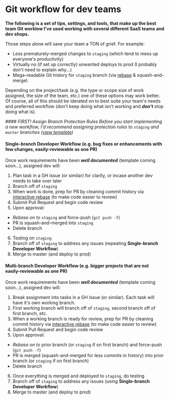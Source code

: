 # Git workflow for dev teams
**The following is a set of tips, settings, and tools, that make up the best team Git worklow I've used working with several different SaaS teams and dev shops.**

Those steps alone will save your team a TON of grief. For example:
- Less prematurely-merged changes to `staging` (which tend to mess up everyone's productivity)
- Virtually no (if set up correctly) unwanted deploys to prod (I probably don't need to explain why...)
- Mega-readable Git history for `staging` branch (via [rebase](how-tos/rebase.md) & squash-and-merge)

Depending on the project/task (e.g. the type or scope size of work assigned, the size of the team, etc.) one of these options may work better. Of course, all of this should be iderated on to best suite your team's needs and preferred workflow (don't keep doing what isn't working and ***don't*** stop doing what is).

_#### FIRST! Assign Branch Protection Rules
Before you start implementing a new workflow, I'd recommend assigning protection rules to `staging` and `master` branches ([view template](branch-protection-rules.md))_

#### Single-branch Developer Workflow (e.g. bug fixes or enhancements with few changes, easily-reviewable as one PR)
Once work requirements have been **_well documented_** (template coming soon...), assigned dev will:
1. Plan task in a GH issue (or similar) for clarity, or incase another dev needs to take over later
2. Branch off of `staging`
3. When work is done, prep for PR by cleaning commit history via [interactive rebase](how-tos/rebase-interactive.md) (to make code easier to review)
4. Submit Pull Request and begin code review
5. Upon approval:
- _Rebase on to_ `staging` and force-push (`git push -f`)
- PR is squash-and-merged into `staging`
- Delete branch
6. Testing on `staging`
7. Branch off of `staging` to address any issues (repeating **Single-branch Developer Workflow**)
8. Merge to master (and deploy to prod)

#### Multi-branch Developer Workflow (e.g. bigger projects that are not easily-reviewable as one PR)
Once work requirements have been **_well documented_** (template coming soon...), assigned dev will:
1. Break assignment into tasks in a GH Issue (or similar). Each task will have it's own working branch.
2. First working branch will branch off of `staging`, second branch off of first branch, etc.
3. When a working branch is ready for review, prep for PR by cleaning commit history via [interactive rebase](how-tos/rebase-interactive.md) (to make code easier to review)
4. Submit Pull Request and begin code review
5. Upon approval:
- _Rebase on to_ prior branch (or `staging` if on first branch) and force-push (`git push -f`)
- PR is merged (squash-and-merged for less commits in history) into prior branch (or `staging` if on first branch)
- Delete branch
6. Once everything is merged and deployed to `staging`, do testing
7. Branch off of `staging` to address any issues (using **Single-branch Developer Workflow**)
8. Merge to master (and deploy to prod)
